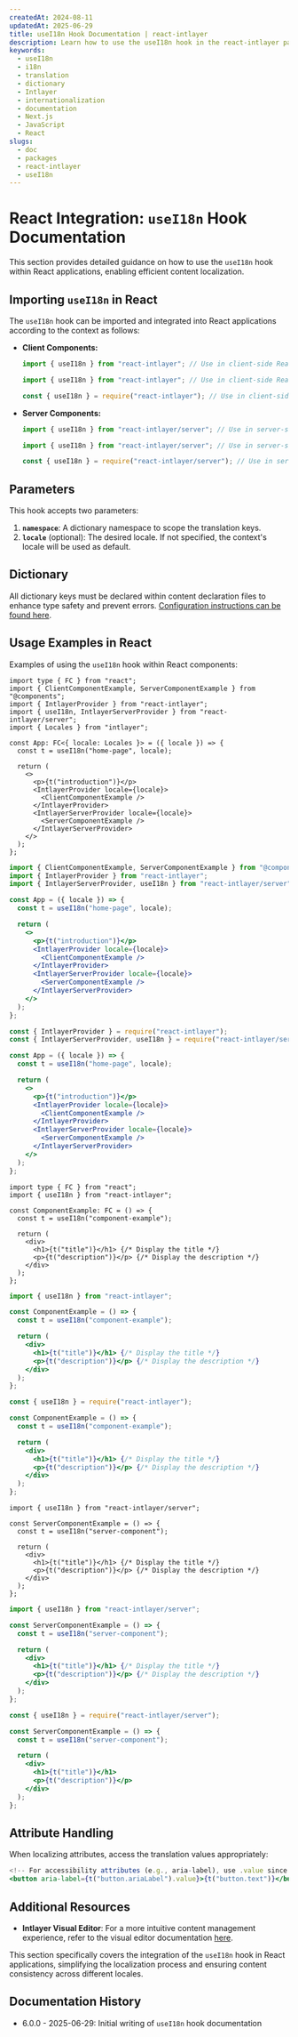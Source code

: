 ```yaml
---
createdAt: 2024-08-11
updatedAt: 2025-06-29
title: useI18n Hook Documentation | react-intlayer
description: Learn how to use the useI18n hook in the react-intlayer package
keywords:
  - useI18n
  - i18n
  - translation
  - dictionary
  - Intlayer
  - internationalization
  - documentation
  - Next.js
  - JavaScript
  - React
slugs:
  - doc
  - packages
  - react-intlayer
  - useI18n
---
```


# React Integration: `useI18n` Hook Documentation

This section provides detailed guidance on how to use the `useI18n` hook within React applications, enabling efficient content localization.

## Importing `useI18n` in React

The `useI18n` hook can be imported and integrated into React applications according to the context as follows:

- **Client Components:**

  ```typescript codeFormat="typescript"
  import { useI18n } from "react-intlayer"; // Use in client-side React components
  ```

  ```javascript codeFormat="esm"
  import { useI18n } from "react-intlayer"; // Use in client-side React components
  ```

  ```javascript codeFormat="commonjs"
  const { useI18n } = require("react-intlayer"); // Use in client-side React components
  ```

- **Server Components:**

  ```typescript codeFormat="commonjs"
  import { useI18n } from "react-intlayer/server"; // Use in server-side React components
  ```

  ```javascript codeFormat="esm"
  import { useI18n } from "react-intlayer/server"; // Use in server-side React components
  ```

  ```javascript codeFormat="commonjs"
  const { useI18n } = require("react-intlayer/server"); // Use in server-side React components
  ```

## Parameters

This hook accepts two parameters:

1. **`namespace`**: A dictionary namespace to scope the translation keys.
2. **`locale`** (optional): The desired locale. If not specified, the context's locale will be used as default.

## Dictionary

All dictionary keys must be declared within content declaration files to enhance type safety and prevent errors. [Configuration instructions can be found here](https://github.com/aymericzip/intlayer/blob/main/docs/docs/en/dictionary/get_started.md).

## Usage Examples in React

Examples of using the `useI18n` hook within React components:

```tsx fileName="src/App.tsx" codeFormat="typescript"
import type { FC } from "react";
import { ClientComponentExample, ServerComponentExample } from "@components";
import { IntlayerProvider } from "react-intlayer";
import { useI18n, IntlayerServerProvider } from "react-intlayer/server";
import { Locales } from "intlayer";

const App: FC<{ locale: Locales }> = ({ locale }) => {
  const t = useI18n("home-page", locale);

  return (
    <>
      <p>{t("introduction")}</p>
      <IntlayerProvider locale={locale}>
        <ClientComponentExample />
      </IntlayerProvider>
      <IntlayerServerProvider locale={locale}>
        <ServerComponentExample />
      </IntlayerServerProvider>
    </>
  );
};
```

```jsx fileName="src/app.jsx" codeFormat="esm"
import { ClientComponentExample, ServerComponentExample } from "@components";
import { IntlayerProvider } from "react-intlayer";
import { IntlayerServerProvider, useI18n } from "react-intlayer/server";

const App = ({ locale }) => {
  const t = useI18n("home-page", locale);

  return (
    <>
      <p>{t("introduction")}</p>
      <IntlayerProvider locale={locale}>
        <ClientComponentExample />
      </IntlayerProvider>
      <IntlayerServerProvider locale={locale}>
        <ServerComponentExample />
      </IntlayerServerProvider>
    </>
  );
};
```

```jsx fileName="src/app.cjs" codeFormat="commonjs"
const { IntlayerProvider } = require("react-intlayer");
const { IntlayerServerProvider, useI18n } = require("react-intlayer/server");

const App = ({ locale }) => {
  const t = useI18n("home-page", locale);

  return (
    <>
      <p>{t("introduction")}</p>
      <IntlayerProvider locale={locale}>
        <ClientComponentExample />
      </IntlayerProvider>
      <IntlayerServerProvider locale={locale}>
        <ServerComponentExample />
      </IntlayerServerProvider>
    </>
  );
};
```

```tsx fileName="src/components/ComponentExample.tsx" codeFormat="typescript"
import type { FC } from "react";
import { useI18n } from "react-intlayer";

const ComponentExample: FC = () => {
  const t = useI18n("component-example");

  return (
    <div>
      <h1>{t("title")}</h1> {/* Display the title */}
      <p>{t("description")}</p> {/* Display the description */}
    </div>
  );
};
```

```jsx fileName="src/components/ComponentExample.jsx" codeFormat="esm"
import { useI18n } from "react-intlayer";

const ComponentExample = () => {
  const t = useI18n("component-example");

  return (
    <div>
      <h1>{t("title")}</h1> {/* Display the title */}
      <p>{t("description")}</p> {/* Display the description */}
    </div>
  );
};
```

```jsx fileName="src/components/ComponentExample.cjs" codeFormat="commonjs"
const { useI18n } = require("react-intlayer");

const ComponentExample = () => {
  const t = useI18n("component-example");

  return (
    <div>
      <h1>{t("title")}</h1> {/* Display the title */}
      <p>{t("description")}</p> {/* Display the description */}
    </div>
  );
};
```

```tsx fileName="src/components/ServerComponentExample.tsx" codeFormat="typescript"
import { useI18n } from "react-intlayer/server";

const ServerComponentExample = () => {
  const t = useI18n("server-component");

  return (
    <div>
      <h1>{t("title")}</h1> {/* Display the title */}
      <p>{t("description")}</p> {/* Display the description */}
    </div>
  );
};
```

```jsx fileName="src/components/ServerComponentExample.jsx" codeFormat="esm"
import { useI18n } from "react-intlayer/server";

const ServerComponentExample = () => {
  const t = useI18n("server-component");

  return (
    <div>
      <h1>{t("title")}</h1> {/* Display the title */}
      <p>{t("description")}</p> {/* Display the description */}
    </div>
  );
};
```

```jsx fileName="src/components/ServerComponentExample.cjs" codeFormat="commonjs"
const { useI18n } = require("react-intlayer/server");

const ServerComponentExample = () => {
  const t = useI18n("server-component");

  return (
    <div>
      <h1>{t("title")}</h1>
      <p>{t("description")}</p>
    </div>
  );
};
```

## Attribute Handling

When localizing attributes, access the translation values appropriately:

```jsx
<!-- For accessibility attributes (e.g., aria-label), use .value since pure strings are required -->
<button aria-label={t("button.ariaLabel").value}>{t("button.text")}</button>
```

## Additional Resources

- **Intlayer Visual Editor**: For a more intuitive content management experience, refer to the visual editor documentation [here](https://github.com/aymericzip/intlayer/blob/main/docs/docs/en/intlayer_visual_editor.md).

This section specifically covers the integration of the `useI18n` hook in React applications, simplifying the localization process and ensuring content consistency across different locales.

## Documentation History

- 6.0.0 - 2025-06-29: Initial writing of `useI18n` hook documentation
